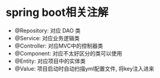 # spring boot相关注解

- @Repository: 对应 DAO 类
- @Service: 对应业务逻辑类
- @Controller: 对应MVC中的控制器类
- @Component: 对应不太好区分的类可以使用
- @Entity: 对应项目中的实体类
- @Value: 项目启动时自动扫描yml配置文件, 将key注入进来